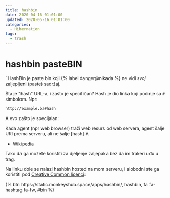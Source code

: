 ```yaml
---
title: hashbin
date: 2020-04-16 01:01:00
updated: 2020-05-16 01:01:00
categories:
  - Hibernation
tags:
  - trash
---
```


# hashbin pasteBIN

`
HashBin je paste bin koji {% label danger@nikada %} ne vidi _svoj_ zaljepljeni (paste) sadržaj.

Šta je "hash" URL-a, i zašto je specifičan? Hash je dio linka koji počinje sa `#` simbolom. Npr:

```html
http://example.ba#hash
```

A evo zašto je specijalan:

Kada agent (npr web browser) traži web resurs od web servera, agent šalje URI prema serveru, ali ne šalje [hash] `#`.

- [Wikipedia](http://en.wikipedia.org/wiki/Fragment_identifier)

Tako da ga možete koristiti za djeljenje zaljepaka bez da im trakeri uđu u trag.

Na linku dole se nalazi hashbin hosted na mom serveru, i slobodni ste ga koristiti pod [Creative Common licenci](https://creativecommons.org/licenses/by-nc-sa/4.0/):

<div class="text-centar">
{% btn https://static.monkeyshub.space/apps/hashbin/, hashbin, fa fa-hashtag fa-fw, #bin %}
</div>
